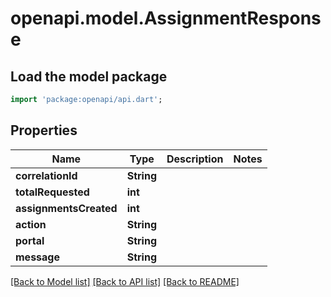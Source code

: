 # openapi.model.AssignmentResponse

## Load the model package
```dart
import 'package:openapi/api.dart';
```

## Properties
Name | Type | Description | Notes
------------ | ------------- | ------------- | -------------
**correlationId** | **String** |  | 
**totalRequested** | **int** |  | 
**assignmentsCreated** | **int** |  | 
**action** | **String** |  | 
**portal** | **String** |  | 
**message** | **String** |  | 

[[Back to Model list]](../README.md#documentation-for-models) [[Back to API list]](../README.md#documentation-for-api-endpoints) [[Back to README]](../README.md)


